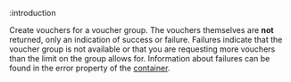 :introduction

Create vouchers for a voucher group. The vouchers themselves are **not**
returned, only an indication of success or failure. Failures indicate that the
voucher group is not available or that you are requesting more vouchers than the
limit on the group allows for. Information about failures can be found in the
error property of the [container](/endpoints/#response-container).
